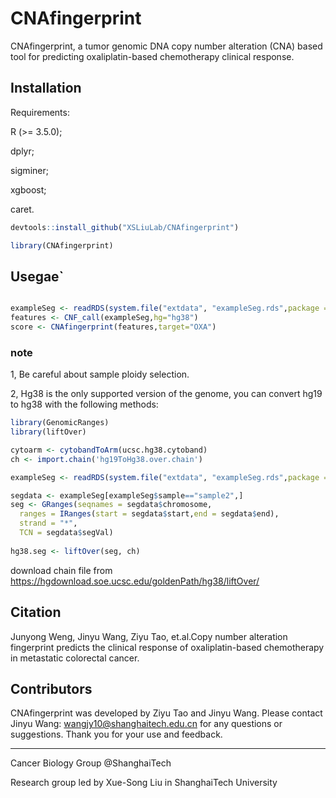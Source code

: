 # CNAfingerprint

CNAfingerprint, a tumor genomic DNA copy number alteration (CNA) based tool for predicting oxaliplatin-based chemotherapy clinical response.

## Installation 
Requirements:

R (>= 3.5.0);

dplyr;

sigminer;

xgboost;

caret.


```r
devtools::install_github("XSLiuLab/CNAfingerprint")

library(CNAfingerprint)
```

## Usegae`


```r

exampleSeg <- readRDS(system.file("extdata", "exampleSeg.rds",package = "CNAfingerprint", mustWork = TRUE))
features <- CNF_call(exampleSeg,hg="hg38")
score <- CNAfingerprint(features,target="OXA")

```

### note

1, Be careful about sample ploidy selection.

2, Hg38 is the only supported version of the genome, you can convert hg19 to hg38
with the following methods:

```r
library(GenomicRanges)
library(liftOver)

cytoarm <- cytobandToArm(ucsc.hg38.cytoband)
ch <- import.chain('hg19ToHg38.over.chain')

exampleSeg <- readRDS(system.file("extdata", "exampleSeg.rds",package = "CNAfingerprint", mustWork = TRUE))

segdata <- exampleSeg[exampleSeg$sample=="sample2",]
seg <- GRanges(seqnames = segdata$chromosome,
  ranges = IRanges(start = segdata$start,end = segdata$end),
  strand = "*",
  TCN = segdata$segVal)
  
hg38.seg <- liftOver(seg, ch)

```
download chain file from https://hgdownload.soe.ucsc.edu/goldenPath/hg38/liftOver/


## Citation
Junyong Weng, Jinyu Wang, Ziyu Tao, et.al.Copy number alteration fingerprint predicts the clinical response of oxaliplatin-based chemotherapy in metastatic colorectal cancer.


## Contributors
CNAfingerprint was developed by Ziyu Tao and Jinyu Wang. Please contact Jinyu Wang: wangjy10@shanghaitech.edu.cn for any questions or suggestions. Thank you for your use and feedback.

---

Cancer Biology Group @ShanghaiTech

Research group led by Xue-Song Liu in ShanghaiTech University

